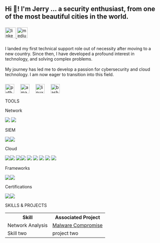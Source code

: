 <h2 align="left">Hi 👋! I'm Jerry ...  a security enthusiast, from one of the most beautiful cities in the world.</h2>

###

<div align="left">
  <a href="https://www.linkedin.com/in/jerry-odogwu" target="_blank">
    <img src="https://img.shields.io/static/v1?message=LinkedIn&logo=linkedin&label=&color=0077B5&logoColor=white&labelColor=&style=for-the-badge" height="35" alt="linkedin logo"  />
  </a>
  <a href="https://medium.com/@jerryodogwu" target="_blank">
    <img src="https://img.shields.io/static/v1?message=Medium&logo=medium&label=&color=12100E&logoColor=white&labelColor=&style=for-the-badge" height="35" alt="medium logo"  />
  </a>
</div>

###

<p align="left">I landed my first technical support role out of necessity after moving to a new country. Since then, I have developed a profound interest in technology, and solving complex problems. <br><br>My journey has led me to develop a passion for cybersecurity and cloud technology. I am now eager to transition into this field.</p>

###

<div align="left">
  <img src="https://cdn.jsdelivr.net/gh/devicons/devicon/icons/python/python-original.svg" height="30" alt="python logo"  />
  <img width="12" />
  <img src="https://cdn.jsdelivr.net/gh/devicons/devicon/icons/amazonwebservices/amazonwebservices-line-wordmark.svg" height="30" alt="amazonwebservices logo"  />
  <img width="12" />
  <img src="https://cdn.jsdelivr.net/gh/devicons/devicon/icons/linux/linux-original.svg" height="30" alt="linux logo"  />
  <img width="12" />
  <img src="https://cdn.jsdelivr.net/gh/devicons/devicon/icons/bash/bash-original.svg" height="30" alt="bash logo"  />
</div>



<p align="left">TOOLS</p>



<p align="left">Network</p>

<div>
  <img src="https://img.shields.io/badge/-Wireshark-1679A7?&style=for-the-badge&logo=Wireshark&logoColor=white" /> <img src="https://img.shields.io/badge/-tcpdump-4B275F?&style=for-the-badge&logoColor=white" />
</div>


<p align="left">SIEM</p>

<div>
  <img src="https://img.shields.io/badge/-Splunk-000000?&style=for-the-badge&logo=Splunk&logoColor=white" /><img src="https://img.shields.io/badge/-Chronicle-4285F4?&style=for-the-badge&logo=Google&logoColor=white" />
</div>


<p align="left">Cloud</p>

<div>
  <img src="https://img.shields.io/badge/-Amazon%20S3-FF9900?&style=for-the-badge&logo=Amazon-AWS&logoColor=white" /><img src="https://img.shields.io/badge/-VMware-607078?&style=for-the-badge&logo=VMware&logoColor=white" /> <img src="https://img.shields.io/badge/-VirtualBox-183A61?&style=for-the-badge&logo=VirtualBox&logoColor=white" /><img src="https://img.shields.io/badge/-AWS%20Compute-FF9900?&style=for-the-badge&logo=Amazon-AWS&logoColor=white" />
<img src="https://img.shields.io/badge/-AWS%20Storage-569A31?&style=for-the-badge&logo=Amazon-AWS&logoColor=white" />
<img src="https://img.shields.io/badge/-AWS%20Networking-146EB4?&style=for-the-badge&logo=Amazon-AWS&logoColor=white" />
<img src="https://img.shields.io/badge/-AWS%20Content%20Delivery-FF6600?&style=for-the-badge&logo=Amazon-AWS&logoColor=white" />
<img src="https://img.shields.io/badge/-AWS%20Analytics-8C4FFF?&style=for-the-badge&logo=Amazon-AWS&logoColor=white" />
<img src="https://img.shields.io/badge/-AWS%20IAM-4B275F?&style=for-the-badge&logo=Amazon-AWS&logoColor=white" />
</div>


Frameworks

<div>
  <img src="https://img.shields.io/badge/-NIST%20800-6A5ACD?&style=for-the-badge&logoColor=white" /><img src="https://img.shields.io/badge/-PCI--DSS-005F99?&style=for-the-badge&logoColor=white" />
</div>


<p align="left">Certifications</p>
<img src="https://img.shields.io/badge/-Google%20Cybersecurity%20Certificate-4285F4?&style=for-the-badge&logo=Google&logoColor=white" /><img src="https://img.shields.io/badge/-AWS%20Certified%20Cloud%20Practitioner-232F3E?&style=for-the-badge&logo=Amazon-AWS&logoColor=white" />


<p align="left">SKILLS & PROJECTS</p>
<table>
  <tr>
    <th>Skill</th>
    <th>Associated Project</th>
  </tr>
  <tr>
    <td>Network Analysis</td>
    <td><a href="https://github.com/freelance160/Network-Analysis-Malware-Compromise/blob/main/README.md">Malware Compromise</a></td>

  </tr>
  <tr>
    <td>Skill two</td>
    <td>project two</td>
  </tr>
</table>


<br clear="both">
